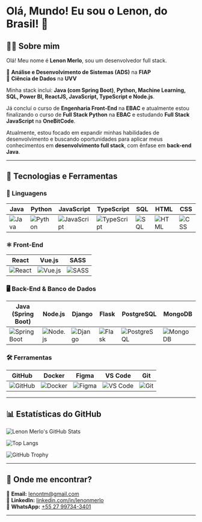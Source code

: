 # Olá, Mundo! Eu sou o Lenon, do Brasil! 👋  

## 👨‍💻 Sobre mim  
Olá! Meu nome é **Lenon Merlo**, sou um desenvolvedor full stack.

📌 **Análise e Desenvolvimento de Sistemas (ADS)** na **FIAP**  
📌 **Ciência de Dados** na **UVV**  

Minha stack inclui: **Java (com Spring Boot)**, **Python, Machine Learning, SQL, Power BI, ReactJS, JavaScript, TypeScript e Node.js**.  

Já concluí o curso de **Engenharia Front-End** na **EBAC** e atualmente estou finalizando o curso de **Full Stack Python** na **EBAC** e estudando **Full Stack JavaScript** na **OneBitCode**.  

Atualmente, estou focado em expandir minhas habilidades de desenvolvimento e buscando oportunidades para aplicar meus conhecimentos em **desenvolvimento full stack**, com ênfase em **back-end Java**.  

---

## 🚀 Tecnologias e Ferramentas  

### 🌟 **Linguagens**  
| Java | Python | JavaScript | TypeScript | SQL | HTML | CSS |
|------|--------|------------|------------|-----|------|-----|
| ![Java](https://img.shields.io/badge/Java-ED8B00?style=for-the-badge&logo=openjdk&logoColor=white) | ![Python](https://img.shields.io/badge/Python-3776AB?style=for-the-badge&logo=python&logoColor=white) | ![JavaScript](https://img.shields.io/badge/JavaScript-F7DF1E?style=for-the-badge&logo=javascript&logoColor=black) | ![TypeScript](https://img.shields.io/badge/TypeScript-3178C6?style=for-the-badge&logo=typescript&logoColor=white) | ![SQL](https://img.shields.io/badge/SQL-CC2927?style=for-the-badge&logo=microsoftsqlserver&logoColor=white) | ![HTML](https://img.shields.io/badge/HTML5-E34F26?style=for-the-badge&logo=html5&logoColor=white) | ![CSS](https://img.shields.io/badge/CSS3-1572B6?style=for-the-badge&logo=css3&logoColor=white) |

### ⚛ **Front-End**  
| React | Vue.js | SASS |
|-------|--------|------|
| ![React](https://img.shields.io/badge/React-61DAFB?style=for-the-badge&logo=react&logoColor=black) | ![Vue.js](https://img.shields.io/badge/Vue.js-4FC08D?style=for-the-badge&logo=vue.js&logoColor=white) | ![SASS](https://img.shields.io/badge/SASS-CC6699?style=for-the-badge&logo=sass&logoColor=white) |

### 🖥 **Back-End & Banco de Dados**  
| Java (Spring Boot) | Node.js | Django | Flask | PostgreSQL | MongoDB |
|--------------------|---------|--------|-------|------------|---------|
| ![Spring Boot](https://img.shields.io/badge/Spring_Boot-6DB33F?style=for-the-badge&logo=springboot&logoColor=white) | ![Node.js](https://img.shields.io/badge/Node.js-339933?style=for-the-badge&logo=nodedotjs&logoColor=white) | ![Django](https://img.shields.io/badge/Django-092E20?style=for-the-badge&logo=django&logoColor=white) | ![Flask](https://img.shields.io/badge/Flask-000000?style=for-the-badge&logo=flask&logoColor=white) | ![PostgreSQL](https://img.shields.io/badge/PostgreSQL-316192?style=for-the-badge&logo=postgresql&logoColor=white) | ![MongoDB](https://img.shields.io/badge/MongoDB-4EA94B?style=for-the-badge&logo=mongodb&logoColor=white) |

### 🛠 **Ferramentas**  
| GitHub | Docker | Figma | VS Code | Git |
|--------|--------|-------|---------|-----|
| ![GitHub](https://img.shields.io/badge/GitHub-181717?style=for-the-badge&logo=github&logoColor=white) | ![Docker](https://img.shields.io/badge/Docker-2496ED?style=for-the-badge&logo=docker&logoColor=white) | ![Figma](https://img.shields.io/badge/Figma-F24E1E?style=for-the-badge&logo=figma&logoColor=white) | ![VS Code](https://img.shields.io/badge/VS_Code-007ACC?style=for-the-badge&logo=visualstudiocode&logoColor=white) | ![Git](https://img.shields.io/badge/Git-F05032?style=for-the-badge&logo=git&logoColor=white) |

---

## 📊 **Estatísticas do GitHub**  
![Lenon Merlo's GitHub Stats](https://github-readme-stats.vercel.app/api?username=lenonmerlo&show_icons=true&theme=dark)  

![Top Langs](https://github-readme-stats.vercel.app/api/top-langs/?username=lenonmerlo&layout=compact&theme=dark)  

![GitHub Trophy](https://github-profile-trophy.vercel.app/?username=lenonmerlo&margin-w=5&theme=darkhub)  

---

## 💬 **Onde me encontrar?**  
📩 **Email:** [lenontm@gmail.com](mailto:lenontm@gmail.com)  
💼 **LinkedIn:** [linkedin.com/in/lenonmerlo](https://linkedin.com/in/lenonmerlo)  
📱 **WhatsApp:** [+55 27 99734-3401](https://wa.me/5527997343401)  

---







